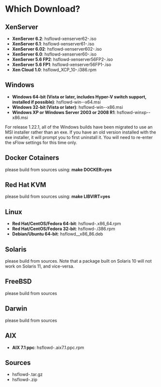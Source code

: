 Which Download?
==============

XenServer
---------
*   **XenServer 6.2**: hsflowd-xenserver62-<version>.iso
*   **XenServer 6.1**: hsflowd-xenserver61-<version>.iso
*   **XenServer 6.02**: hsflowd-xenserver602-<version>.iso
*   **XenServer 6.0**: hsflowd-xenserver60-<version>.iso
*   **XenServer 5.6 FP2**: hsflowd-xenserver56FP2-<version>.iso
*   **XenServer 5.6 FP1**: hsflowd-xenserver56FP1-<version>.iso
*   **Xen Cloud 1.0**: hsflowd_XCP_10-<version>.i386.rpm

Windows
-------
*   **Windows 64-bit (Vista or later, includes Hyper-V switch support, installed if possible)**: hsflowd-win-<version>-x64.msi
*   **Windows 32-bit (Vista or later)**: hsflowd-win-<version>-x86.msi
*   **Windows XP or Windows Server 2003 or 2008 R1**: hsflowd-winxp-<version>-x86.msi

For release 1.22.1, all of the Windows builds have been migrated to use an MSI
installer rather than an exe. If you have an old version installed with the exe
installer, it will prompt you to first uninstall it. You will need to re-enter
the sFlow settings for this time only.

Docker Cotainers
----------------
please build from sources using: **make DOCKER=yes**

Red Hat KVM
-----------
please build from sources using: **make LIBVIRT=yes**

Linux
-----
*   **Red Hat/CentOS/Fedora 64-bit**: hsflowd-<version>.x86_64.rpm
*   **Red Hat/CentOS/Fedora 32-bit**: hsflowd-<version>.i386.rpm
*   **Debian/Ubuntu 64-bit**: hsflowd_<version>_x86_86.deb

Solaris
-------
please build from sources.  Note that a package built on Solaris 10 will
not work on Solaris 11, and vice-versa.

FreeBSD
-------
please build from sources

Darwin
------
please build from sources

AIX
---
*  **AIX 7.1 ppc**: hsflowd-<version>.aix7.1.ppc.rpm 

Sources
-------
* hsflowd-<version>.tar.gz
* hsflowd-<version>.zip
